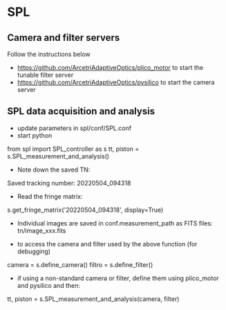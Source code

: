 # SPL

## Camera and filter servers ##
Follow the instructions below
  - https://github.com/ArcetriAdaptiveOptics/plico_motor to start the tunable filter server
  - https://github.com/ArcetriAdaptiveOptics/pysilico to start the camera server

## SPL data acquisition and analysis ##
  - update parameters in spl/conf/SPL.conf
  - start python

from spl import SPL_controller as s
tt, piston = s.SPL_measurement_and_analysis()

  - Note down the saved TN:

Saved tracking number: 20220504_094318

  - Read the fringe matrix:

s.get_fringe_matrix('20220504_094318', display=True)

  - Individual images are saved in conf.measurement_path as FITS files: tn/image_xxx.fits

  - to access the camera and filter used by the above function (for debugging)

camera = s.define_camera()
filtro = s.define_filter()

  - if using a non-standard camera or filter, define them using plico_motor and pysilico and then:

tt, piston = s.SPL_measurement_and_analysis(camera, filter)

